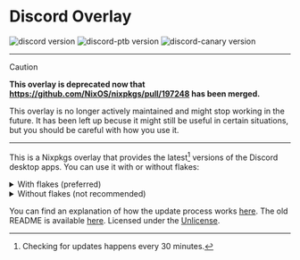 # Discord Overlay

![discord version](https://img.shields.io/badge/dynamic/json?style=flat-square&color=%235865F2&label=discord&query=%24%5B%22discord%22%5D.version&url=https%3A%2F%2Fraw.githubusercontent.com%2FInternetUnexplorer%2Fdiscord-overlay%2Fmain%2Fversions.json)
![discord-ptb version](https://img.shields.io/badge/dynamic/json?style=flat-square&color=%235865F2&label=discord-ptb&query=%24%5B%22discord-ptb%22%5D.version&url=https%3A%2F%2Fraw.githubusercontent.com%2FInternetUnexplorer%2Fdiscord-overlay%2Fmain%2Fversions.json)
![discord-canary version](https://img.shields.io/badge/dynamic/json?style=flat-square&color=%235865F2&label=discord-canary&query=%24%5B%22discord-canary%22%5D.version&url=https%3A%2F%2Fraw.githubusercontent.com%2FInternetUnexplorer%2Fdiscord-overlay%2Fmain%2Fversions.json)

---

> [!CAUTION]
> **This overlay is deprecated now that
> https://github.com/NixOS/nixpkgs/pull/197248 has been merged.**
>
> This overlay is no longer actively maintained and might stop working in the
> future. It has been left up becuse it might still be useful in certain
> situations, but you should be careful with how you use it.

---

This is a Nixpkgs overlay that provides the latest[^1] versions of the Discord
desktop apps. You can use it with or without flakes:

<details>
<summary>With flakes (preferred)</summary>

To run it once:

```bash
$ nix run github:InternetUnexplorer/discord-overlay#discord-canary --update-input nixpkgs --no-write-lock-file
```

To add it to your NixOS configuration:

```nix
# /etc/nixos/flake.nix
# Your configuration will probably look different; this is just an example!
{
  description = "Example NixOS configuration";

  inputs = {
    nixpkgs.url = "github:nixos/nixpkgs/nixos-unstable";
    discord-overlay.url = "github:InternetUnexplorer/discord-overlay";
    discord-overlay.inputs.nixpkgs.follows = "nixpkgs";
  };

  outputs = { self, nixpkgs, discord-overlay }: {
    nixosConfigurations.example = nixpkgs.lib.nixosSystem {
      system = "x86_64-linux";
      modules = [
        ({ ... }: { nixpkgs.overlays = [ discord-overlay.overlays.default ]; })
        ./configuration.nix
      ];
    };
  };
}
```

</details>

<details>
<summary>Without flakes (not recommended)</summary>

To use it with `nix-env`:

```nix
# ~/.config/nixpkgs/overlays.nix
[
  (import (builtins.fetchTarball {
    url = "https://github.com/InternetUnexplorer/discord-overlay/archive/main.tar.gz";
  }))
  # ...
]
```

To add it to your NixOS configuration:

```nix
# /etc/nixos/configuration.nix
{ config, pkgs, lib, ... }:

{
  nixpkgs.overlays = [
    (import (builtins.fetchTarball {
      url = "https://github.com/InternetUnexplorer/discord-overlay/archive/main.tar.gz";
    }))
  ];
  # ...
}
```

</details>

You can find an explanation of how the update process works
[here](./EXPLANATION.md). The old README is available
[here](https://github.com/InternetUnexplorer/discord-overlay/blob/647652fcbeb05f8ce12953d03495d60a84d1e101/README.md).
Licensed under the [Unlicense](https://unlicense.org).

[^1]: Checking for updates happens every 30 minutes.
